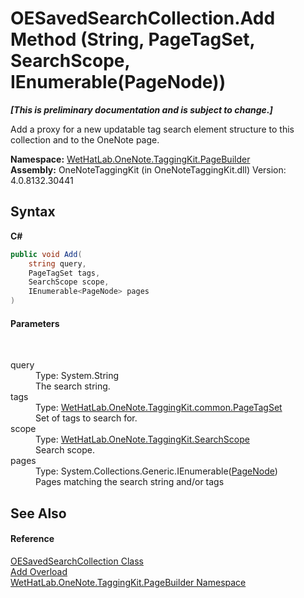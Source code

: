 # OESavedSearchCollection.Add Method (String, PageTagSet, SearchScope, IEnumerable(PageNode))
 _**\[This is preliminary documentation and is subject to change.\]**_

Add a proxy for a new updatable tag search element structure to this collection and to the OneNote page.

**Namespace:**&nbsp;<a href="56352230-71f2-f4b7-63a8-983965663af5.md">WetHatLab.OneNote.TaggingKit.PageBuilder</a><br />**Assembly:**&nbsp;OneNoteTaggingKit (in OneNoteTaggingKit.dll) Version: 4.0.8132.30441

## Syntax

**C#**<br />
``` C#
public void Add(
	string query,
	PageTagSet tags,
	SearchScope scope,
	IEnumerable<PageNode> pages
)
```


#### Parameters
&nbsp;<dl><dt>query</dt><dd>Type: System.String<br />The search string.</dd><dt>tags</dt><dd>Type: <a href="554491c7-28c3-9873-8c41-84e47e982ada.md">WetHatLab.OneNote.TaggingKit.common.PageTagSet</a><br />Set of tags to search for.</dd><dt>scope</dt><dd>Type: <a href="8e6adcff-7174-4ef1-6f26-1dcd37a6e6fe.md">WetHatLab.OneNote.TaggingKit.SearchScope</a><br />Search scope.</dd><dt>pages</dt><dd>Type: System.Collections.Generic.IEnumerable(<a href="0d8ed3e9-a495-7ffc-8e7a-1b49391c2657.md">PageNode</a>)<br />Pages matching the search string and/or tags</dd></dl>

## See Also


#### Reference
<a href="676a1f3a-0f1b-2631-38a2-c89500c36a86.md">OESavedSearchCollection Class</a><br /><a href="4e85fa5e-91dd-d803-b1e1-cf503d021b8e.md">Add Overload</a><br /><a href="56352230-71f2-f4b7-63a8-983965663af5.md">WetHatLab.OneNote.TaggingKit.PageBuilder Namespace</a><br />
